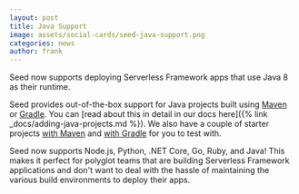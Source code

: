 ```yaml
---
layout: post
title: Java Support
image: assets/social-cards/seed-java-support.png
categories: news
author: frank
---
```


Seed now supports deploying Serverless Framework apps that use Java 8 as their runtime.

Seed provides out-of-the-box support for Java projects built using [Maven](https://maven.apache.org/what-is-maven.html) or [Gradle](https://gradle.org). You can [read about this in detail in our docs here]({% link _docs/adding-java-projects.md %}). We also have a couple of starter projects [with Maven](https://github.com/seed-run/serverless-java-maven-starter) and [with Gradle](https://github.com/seed-run/serverless-java-gradle-starter) for you to test with.

Seed now supports Node.js, Python, .NET Core, Go, Ruby, and Java! This makes it perfect for polyglot teams that are building Serverless Framework applications and don't want to deal with the hassle of maintaining the various build environments to deploy their apps.

